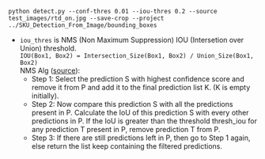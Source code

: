 ```
python detect.py --conf-thres 0.01 --iou-thres 0.2 --source test_images/rtd_on.jpg --save-crop --project ../SKU_Detection_From_Image/bounding_boxes
```
- `iou_thres` is NMS (Non Maximum Suppression) IOU (Intersetion over Union) threshold.  
`IOU(Box1, Box2) = Intersection_Size(Box1, Box2) / Union_Size(Box1, Box2)`  
NMS Alg ([source](https://learnopencv.com/non-maximum-suppression-theory-and-implementation-in-pytorch/#:~:text=Non%20Maximum%20Suppression%20(NMS)%20is,arrive%20at%20the%20desired%20results.)):
  - Step 1: Select the prediction S with highest confidence score and remove it from P and add it to the final prediction list K. (K is empty initially).
  - Step 2: Now compare this prediction S with all the predictions present in P. Calculate the IoU of this prediction S with every other predictions in P. If the IoU is greater than the threshold thresh_iou for any prediction T present in P, remove prediction T from P.
  - Step 3: If there are still predictions left in P, then go to Step 1 again, else return the list keep containing the filtered predictions.
